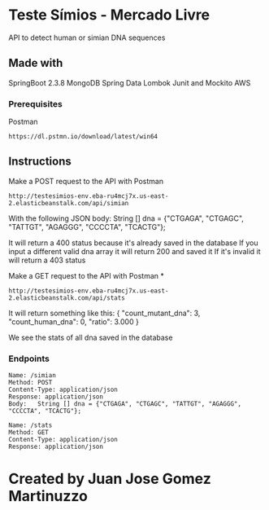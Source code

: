 # Teste Símios - Mercado Livre

API to detect human or simian DNA sequences

## Made with

SpringBoot 2.3.8
MongoDB
Spring Data
Lombok
Junit and Mockito
AWS

### Prerequisites

Postman

```
https://dl.pstmn.io/download/latest/win64
```

## Instructions

Make a POST request to the API with Postman

```
http://testesimios-env.eba-ru4mcj7x.us-east-2.elasticbeanstalk.com/api/simian
```

With the following JSON body: String [] dna = {"CTGAGA", "CTGAGC", "TATTGT", "AGAGGG", "CCCCTA", "TCACTG"};

It will return a 400 status because it's already saved in the database
If you input a different valid dna array it will return 200 and saved it
If it's invalid it will return a 403 status

Make a GET request to the API with Postman *

```
http://testesimios-env.eba-ru4mcj7x.us-east-2.elasticbeanstalk.com/api/stats
```

It will return something like this: {
    "count_mutant_dna": 3,
    "count_human_dna": 0,
    "ratio": 3.000
}

We see the stats of all dna saved in the database

### Endpoints

```
Name: /simian
Method: POST
Content-Type: application/json
Response: application/json
Body:   String [] dna = {"CTGAGA", "CTGAGC", "TATTGT", "AGAGGG", "CCCCTA", "TCACTG"};
```

```
Name: /stats
Method: GET
Content-Type: application/json
Response: application/json
```

# Created by Juan Jose Gomez Martinuzzo
